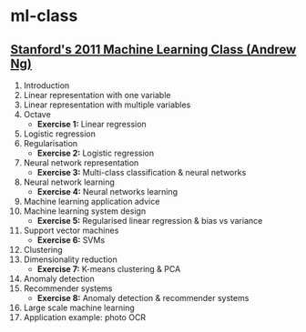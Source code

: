 # ml-class

## [Stanford's 2011 Machine Learning Class (Andrew Ng)](https://www.coursera.org/learn/machine-learning)

1. Introduction
2. Linear representation with one variable
3. Linear representation with multiple variables
4. Octave
   * **Exercise 1:** Linear regression
5. Logistic regression
6. Regularisation
   * **Exercise 2:** Logistic regression
7. Neural network representation
   * **Exercise 3:** Multi-class classification & neural networks
8. Neural network learning
   * **Exercise 4:** Neural networks learning
9. Machine learning application advice
10. Machine learning system design
    * **Exercise 5:** Regularised linear regression & bias vs variance
11. Support vector machines
    * **Exercise 6:** SVMs
12. Clustering
13. Dimensionality reduction
    * **Exercise 7:** K-means clustering & PCA
14. Anomaly detection
15. Recommender systems
    * **Exercise 8:** Anomaly detection & recommender systems
16. Large scale machine learning
17. Application example: photo OCR
